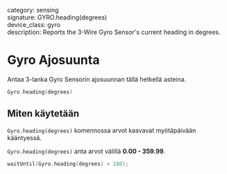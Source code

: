 category: sensing  
signature: GYRO.heading(degrees)  
device_class: gyro  
description: Reports the 3-Wire Gyro Sensor's current heading in degrees.

# Gyro Ajosuunta

Antaa 3-lanka Gyro Sensorin ajosuunnan tällä hetkellä asteina.

```cpp
Gyro.heading(degrees)
```

## Miten käytetään

`Gyro.heading(degrees)` komennossa arvot kasvavat myötäpäivään kääntyessä.

`Gyro.heading(degrees)` anta arvot välillä **0.00 - 359.99**.

```cpp
waitUntil(Gyro.heading(degrees) > 180);
```
<advanced>
</advanced>